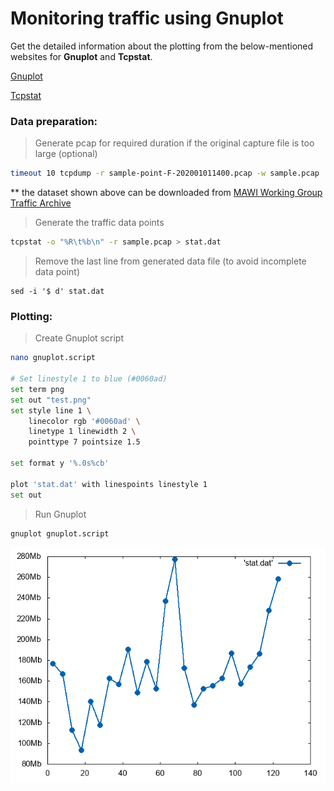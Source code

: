 ﻿# Monitoring traffic using Gnuplot

Get the detailed information about the plotting from the below-mentioned websites for **Gnuplot** and **Tcpstat**.

[Gnuplot](http://www.gnuplotting.org/plotting-data/)

[Tcpstat](https://frenchfries.net/paul/tcpstat/gnuplot_howto.html)

### Data preparation:

> Generate pcap for required duration if the original capture file is too large (optional)

```bash
timeout 10 tcpdump -r sample-point-F-202001011400.pcap -w sample.pcap
```
** the dataset shown above can be downloaded from [MAWI Working Group Traffic Archive
](https://mawi.wide.ad.jp/mawi/samplepoint-F/2020/202001011400.html)
> Generate the traffic data points

```bash
tcpstat -o "%R\t%b\n" -r sample.pcap > stat.dat
```

> Remove the last line from generated data file (to avoid incomplete data point)

```
sed -i '$ d' stat.dat
```

### Plotting:

> Create Gnuplot script

```bash
nano gnuplot.script

# Set linestyle 1 to blue (#0060ad)
set term png
set out "test.png"
set style line 1 \
    linecolor rgb '#0060ad' \
    linetype 1 linewidth 2 \
    pointtype 7 pointsize 1.5

set format y '%.0s%cb'

plot 'stat.dat' with linespoints linestyle 1
set out
```

> Run Gnuplot

```bash
gnuplot gnuplot.script
```
![test.png](https://github.com/a-s-m-asadujjaman/scripts/blob/main/test.png)
